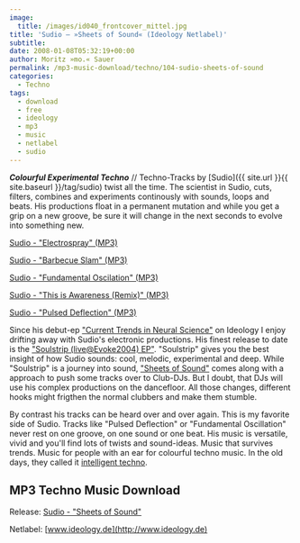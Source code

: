 ```yaml
---
image:
  title: /images/id040_frontcover_mittel.jpg
title: 'Sudio – »Sheets of Sound« (Ideology Netlabel)'
subtitle: 
date: 2008-01-08T05:32:19+00:00
author: Moritz »mo.« Sauer
permalink: /mp3-music-download/techno/104-sudio-sheets-of-sound
categories:
  - Techno
tags:
  - download
  - free
  - ideology
  - mp3
  - music
  - netlabel
  - sudio
---
```

***Colourful Experimental Techno*** // Techno-Tracks by [Sudio]({{ site.url }}{{ site.baseurl }}/tag/sudio) twist all the time. The scientist in Sudio, cuts, filters, combines and experiments continously with sounds, loops and beats. His productions float in a permanent mutation and while you get a grip on a new groove, be sure it will change in the next seconds to evolve into something new.

[Sudio - "Electrospray" (MP3)](http://ftp.scene.org/pub/music/groups/ideology/id040/id040_01_-_sudio-electrospray.mp3)
  
[Sudio - "Barbecue Slam" (MP3)](http://ftp.scene.org/pub/music/groups/ideology/id040/id040_02_-_sudio-barbecue_slam.mp3)
  
[Sudio - "Fundamental Oscilation" (MP3)](http://ftp.scene.org/pub/music/groups/ideology/id040/id040_03_-_sudio-fundamental_oscillation.mp3)
  
[Sudio - "This is Awareness (Remix)" (MP3)](http://ftp.scene.org/pub/music/groups/ideology/id040/id040_04_-_sudio-this_is_awareness_(lagavulin_remix).mp3)
  
[Sudio - "Pulsed Deflection" (MP3)](http://ftp.scene.org/pub/music/groups/ideology/id040/id040_05_-_sudio-pulsed_deflection.mp3)

<!--more-->

Since his debut-ep ["Current Trends in Neural Science"](http://www.ideology.de/archives/000038.php) on Ideology I enjoy drifting away with Sudio's electronic productions. His finest release to date is the ["Soulstrip (live@Evoke2004) EP"](http://www.ideology.de/archives/000089.php). "Soulstrip" gives you the best insight of how Sudio sounds: cool, melodic, experimental and deep. While "Soulstrip" is a journey into sound, ["Sheets of Sound"](http://www.ideology.de/archives/audio000185.php) comes along with a approach to push some tracks over to Club-DJs. But I doubt, that DJs will use his complex productions on the dancefloor. All those changes, different hooks might frigthen the normal clubbers and make them stumble.

By contrast his tracks can be heard over and over again. This is my favorite side of Sudio. Tracks like "Pulsed Deflection" or "Fundamental Oscillation" never rest on one groove, on one sound or one beat. His music is versatile, vivid and you'll find lots of twists and sound-ideas. Music that survives trends. Music for people with an ear for colourful techno music. In the old days, they called it [intelligent techno](http://en.wikipedia.org/wiki/Intelligent_dance_music).

## MP3 Techno Music Download

Release: [Sudio - "Sheets of Sound"](http://www.ideology.de/archives/audio000185.php)
  
Netlabel: [www.ideology.de](http://www.ideology.de)